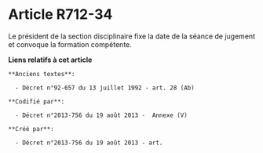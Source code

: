 # Article R712-34

Le président de la section disciplinaire fixe la date de la séance de jugement et convoque la formation compétente.

**Liens relatifs à cet article**

	**Anciens textes**:

	  - Décret n°92-657 du 13 juillet 1992 - art. 28 (Ab)

	**Codifié par**:

	  - Décret n°2013-756 du 19 août 2013 -  Annexe (V)

	**Créé par**:

	  - Décret n°2013-756 du 19 août 2013 - art.

